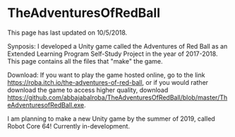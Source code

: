 # TheAdventuresOfRedBall
This page has last updated on 10/5/2018.

Synposis: I developed a Unity game called the Adventures of Red Ball as an Extended Learning Program Self-Study Project in the year of 2017-2018. This page contains all the files that "make" the game. 

Download: If you want to play the game hosted online, go to the link https://roba.itch.io/the-adventures-of-red-ball, or if you would rather download the game to access higher quality, download https://github.com/abbajabalroba/TheAdventuresOfRedBall/blob/master/TheAdventuresofRedBall.exe.

I am planning to make a new Unity game by the summer of 2019, called Robot Core 64! Currently in-development.

